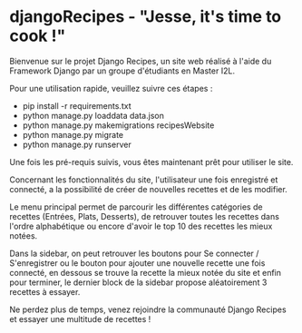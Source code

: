 # djangoRecipes - "Jesse, it's time to cook !"

Bienvenue sur le projet Django Recipes, un site web réalisé à l'aide du Framework Django par un groupe d'étudiants en Master I2L.

Pour une utilisation rapide, veuillez suivre ces étapes :
- pip install -r requirements.txt
- python manage.py loaddata data.json
- python manage.py makemigrations recipesWebsite
- python manage.py migrate
- python manage.py runserver


Une fois les pré-requis suivis, vous êtes maintenant prêt pour utiliser le site.

Concernant les fonctionnalités du site, l'utilisateur une fois enregistré et connecté, a la possibilité de créer de nouvelles recettes et de les modifier.

Le menu principal permet de parcourir les différentes catégories de recettes (Entrées, Plats, Desserts), de retrouver toutes les recettes dans l'ordre
alphabétique ou encore d'avoir le top 10 des recettes les mieux notées.

Dans la sidebar, on peut retrouver les boutons pour Se connecter / S'enregistrer ou le bouton pour ajouter une nouvelle recette une fois connecté,
en dessous se trouve la recette la mieux notée du site et enfin pour terminer, le dernier block de la sidebar propose aléatoirement 3 recettes à essayer.

Ne perdez plus de temps, venez rejoindre la communauté Django Recipes et essayer une multitude de recettes !
